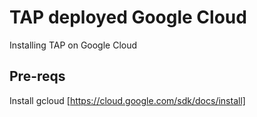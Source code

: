 # TAP deployed Google Cloud

Installing TAP on Google Cloud

## Pre-reqs

Install gcloud [https://cloud.google.com/sdk/docs/install]